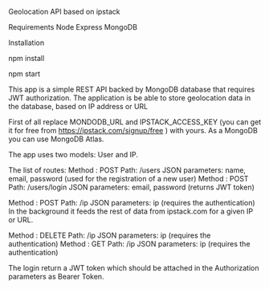 Geolocation API based on ipstack


Requirements
Node
Express
MongoDB


Installation

npm install

npm start


This app is a simple REST API backed by MongoDB database that requires JWT authorization. The application is be able to store geolocation data in the database, based on IP address or URL 

First of all replace MONDODB_URL and IPSTACK_ACCESS_KEY (you can get it for free from https://ipstack.com/signup/free )  with yours.
As a MongoDB you can use MongoDB Atlas.

The app uses two models:  User and IP.

The list of routes:
Method :  POST       Path:   /users     JSON parameters:  name, email, password (used for the registration of a new user)
Method :  POST       Path:   /users/login     JSON parameters:   email, password (returns JWT token)

Method :  POST       Path:   /ip     JSON parameters:  ip       (requires the authentication)
In the background it feeds the rest of data from ipstack.com  for a given IP or URL.

Method :  DELETE       Path:   /ip     JSON parameters:  ip       (requires the authentication)
Method :  GET       Path:   /ip     JSON parameters:  ip       (requires the authentication)

The login return a  JWT token  which should be attached in the Authorization  parameters as Bearer Token.









